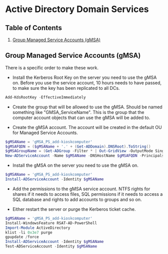 # Active Directory Domain Services

## Table of Contents <!-- omit in toc -->

1. [Group Managed Service Accounts (gMSA)](#group-managed-service-accounts-gmsa)

## Group Managed Service Accounts (gMSA)

There is a specific order to make these work.

- Install the Kerberos Root Key on the server you need to use the gMSA on. Before you use the service account, 10 hours needs to have passed, to make sure the key has been replicated to all DCs.

```powershell
Add-KdsRootKey -EffectiveImmediately
```

- Create the group that will be allowed to use the gMSA. Should be named something like "GMSA_ServiceName". This is the group that the computer account objects that can use the gMSA will be added to.

- Create the gMSA account. The account will be created in the default OU for Managed Service Accounts.

```powershell
$gMSAName = 'gMSA_PS_add-kioskcomputer'
$gMSAFQDN = ($gMSAName + '.' + (Get-ADDomain).DNSRoot).ToString()
$gMSAGroupName = (Get-ADGroup -Filter * | Out-GridView -OutputMode Single -Title 'Select the group that will be allowed to use the gMSA').Name
New-ADServiceAccount -Name $gMSAName -DNSHostName $gMSAFQDN -PrincipalsAllowedToRetrieveManagedPassword GMSA_PS_add-kioskcomputer -ServicePrincipalNames http/svc_ps_mgmt01.domain.local
```

- Install the gMSA on the server you need to use the gMSA on.

```powershell
$gMSAName = 'gMSA_PS_add-kioskcomputer'
Install-ADServiceAccount -Identity $gMSAName
```

- Add the permissions to the gMSA service account. NTFS rights for shares if it needs to access files, SQL permissions if it needs to access a SQL database and rights to add accounts to groups and so on.

- Either restart the server or purge the Kerberos ticket cache.

```powershell
$gMSAName = 'gMSA_PS_add-kioskcomputer'
Install-WindowsFeature RSAT-AD-PowerShell
Import-Module ActiveDirectory
klist -li 0x3e7 purge
gpupdate /force
Install-ADServiceAccount -Identity $gMSAName
Test-ADServiceAccount -Identity $gMSAName
```
